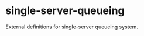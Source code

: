 single-server-queueing
======================

External definitions for single-server queueing system.
